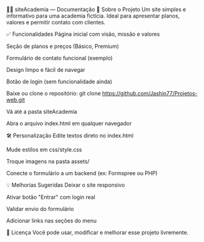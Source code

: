 🏋️‍♂️ siteAcademia — Documentação
📌 Sobre o Projeto
Um site simples e informativo para uma academia fictícia. Ideal para apresentar planos, valores e permitir contato com clientes.

✅ Funcionalidades
Página inicial com visão, missão e valores

Seção de planos e preços (Básico, Premium)

Formulário de contato funcional (exemplo)

Design limpo e fácil de navegar

Botão de login (sem funcionalidade ainda)

Baixe ou clone o repositório:
git clone https://github.com/Jashin77/Projetos-web.git

Vá até a pasta siteAcademia

Abra o arquivo index.html em qualquer navegador

🛠️ Personalização
Edite textos direto no index.html

Mude estilos em css/style.css

Troque imagens na pasta assets/

Conecte o formulário a um backend (ex: Formspree ou PHP)

💡 Melhorias Sugeridas
Deixar o site responsivo

Ativar botão "Entrar" com login real

Validar envio do formulário

Adicionar links nas seções do menu

🪪 Licença
Você pode usar, modificar e melhorar esse projeto livremente.
